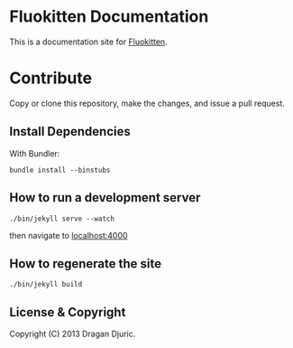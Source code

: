 # Fluokitten Documentation

This is a documentation site for [Fluokitten](http://fluokitten.uncomplicate.org).

# Contribute

Copy or clone this repository, make the changes, and issue a pull request.

## Install Dependencies

With Bundler:

    bundle install --binstubs

## How to run a development server

    ./bin/jekyll serve --watch

then navigate to [localhost:4000](http://localhost:4000)

## How to regenerate the site

    ./bin/jekyll build


## License & Copyright

Copyright (C) 2013 Dragan Djuric.
